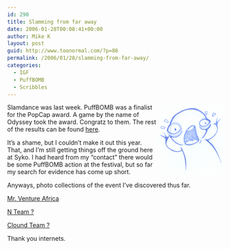 ```yaml
---
id: 290
title: Slamming from far away
date: 2006-01-28T00:08:41+00:00
author: Mike K
layout: post
guid: http://www.toonormal.com/?p=86
permalink: /2006/01/28/slamming-from-far-away/
categories:
  - IGF
  - PuffBOMB
  - Scribbles
---
```

<img src='/content/fear.gif' alt='Is he scared or staring at something?' align="right" />Slamdance was last week. PuffBOMB was a finalist for the PopCap award. A game by the name of Odyssey took the award. Congratz to them. The rest of the results can be found [here](http://www.slamdance.com/press/press_release.asp?article_id=524).

It&#8217;s a shame, but I couldn&#8217;t make it out this year. That, and I&#8217;m still getting things off the ground here at Syko. I had heard from my &#8220;contact&#8221; there would be some PuffBOMB action at the festival, but so far my search for evidence has come up short.

Anyways, photo collections of the event I&#8217;ve discovered thus far.

[Mr. Venture Africa](http://www.seguinsound.com/slamdance/slamdance.html)
  
[N Team ?](http://www.flickr.com/photos/sklathill/tags/slamdance/)
  
[Clound Team ?](http://www.flickr.com/photos/kinojabber/tags/slamdance/)

Thank you internets.